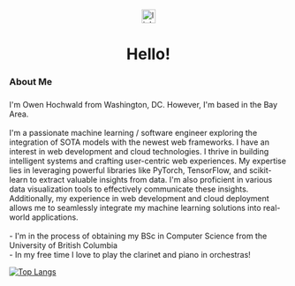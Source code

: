 ###

<div align="center">
  <a href="https://www.linkedin.com/in/owen0hochwald/" target="_blank">
    <img src="https://img.shields.io/static/v1?message=LinkedIn&logo=linkedin&label=&color=0077B5&logoColor=white&labelColor=&style=for-the-badge" height="25" alt="linkedin logo"  />
  </a>
</div>

###

<h1 align="center">Hello!</h1>

###

<h3 align="left">About Me</h3>

###

<p align="left">I'm Owen Hochwald from Washington, DC. However, I'm based in the Bay Area.<br><br>I'm a passionate machine learning / software engineer exploring the integration of SOTA models with the newest web frameworks. I have an interest in web development and cloud technologies. I thrive in building intelligent systems and crafting user-centric web experiences. My expertise lies in leveraging powerful libraries like PyTorch, TensorFlow, and scikit-learn to extract valuable insights from data. I'm also proficient in various data visualization tools to effectively communicate these insights. Additionally, my experience in web development and cloud deployment allows me to seamlessly integrate my machine learning solutions into real-world applications.<br><br>- I'm in the process of obtaining my BSc in Computer Science from the University of British Columbia <br>- In my free time I love to play the clarinet and piano in orchestras!</p>


[![Top Langs](https://github-readme-stats.vercel.app/api/top-langs/?username=owenHochwald&size_weight=.2&count_weight=0.5&theme=tokyonight&langs_count=8&hide=C,Cython)](https://github.com/anuraghazra/github-readme-stats)

